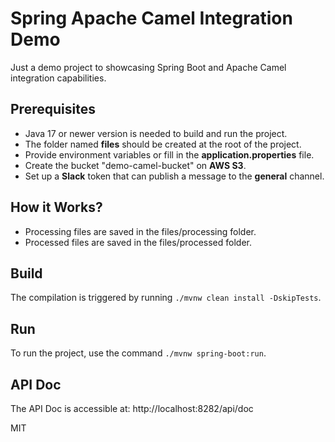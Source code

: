 # Spring Apache Camel Integration Demo

Just a demo project to showcasing Spring Boot and Apache Camel integration capabilities.

## Prerequisites

- Java 17 or newer version is needed to build and run the project.
- The folder named **files** should be created at the root of the project.
- Provide environment variables or fill in the **application.properties** file.
- Create the bucket "demo-camel-bucket" on **AWS S3**.
- Set up a **Slack** token that can publish a message to the **general** channel.

## How it Works?

- Processing files are saved in the files/processing folder.
- Processed files are saved in the files/processed folder.

## Build

The compilation is triggered by running `./mvnw clean install -DskipTests`.

## Run

To run the project, use the command `./mvnw spring-boot:run`.

## API Doc

The API Doc is accessible at: http://localhost:8282/api/doc

MIT
